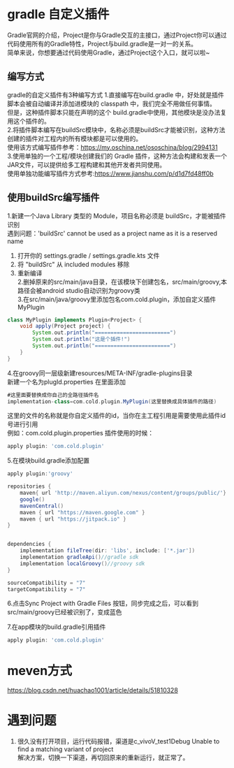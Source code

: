# gradle 自定义插件

Gradle官网的介绍，Project是你与Gradle交互的主接口，通过Project你可以通过代码使用所有的Gradle特性，Project与build.gradle是一对一的关系。  
简单来说，你想要通过代码使用Gradle，通过Project这个入口，就可以啦~

## 编写方式
gradle的自定义插件有3种编写方式
1.直接编写在build.gradle 中，好处就是插件脚本会被自动编译并添加进模块的 classpath 中，我们完全不用做任何事情。  
但是，这种插件脚本只能在声明的这个 build.gradle中使用，其他模块是没办法复用这个插件的。  
2.将插件脚本编写在buildSrc模块中，名称必须是buildSrc才能被识别，这种方法创建的插件对工程内的所有模块都是可以使用的。  
使用该方式编写插件参考：https://my.oschina.net/ososchina/blog/2994131  
3.使用单独的一个工程/模块创建我们的 Gradle 插件，这种方法会构建和发表一个JAR文件，可以提供给多工程构建和其他开发者共同使用。  
使用单独功能编写插件方式参考:https://www.jianshu.com/p/d1d7fd48ff0b  

## 使用buildSrc编写插件
1.新建一个Java Library 类型的 Module，项目名称必须是 buildSrc，才能被插件识别  
遇到问题：'buildSrc' cannot be used as a project name as it is a reserved name  
1. 打开你的 settings.gradle / settings.gradle.kts 文件  
2. 将 "buildSrc" 从 included modules 移除  
3. 重新编译  
2.删掉原来的src/main/java目录，在该模块下创建包名，src/main/groovy,本路径会被android studio自动识别为groovy类  
3.在src/main/java/groovy里添加包名com.cold.plugin，添加自定义插件MyPlugin  
```Groovy
class MyPlugin implements Plugin<Project> {
    void apply(Project project) {
        System.out.println("========================")
        System.out.println("这是个插件!")
        System.out.println("========================")     
    }
}
```

4.在groovy同一层级新建resources/META-INF/gradle-plugins目录  
新建一个名为plugId.properties 在里面添加  
```Groovy
#这里面要替换成你自己的全路径插件名  
implementation-class=com.cold.plugin.MyPlugin(这里替换成具体插件的路径)
```
这里的文件的名称就是你自定义插件的id，当你在主工程引用是需要使用此插件id号进行引用  
例如：com.cold.plugin.properties
插件使用的时候：  
```Groovy
apply plugin: 'com.cold.plugin'
```
5.在模块build.gradle添加配置  
```Groovy
apply plugin:'groovy'

repositories {
    maven{ url 'http://maven.aliyun.com/nexus/content/groups/public/'}
    google()
    mavenCentral()
    maven { url "https://maven.google.com" }
    maven { url "https://jitpack.io" }
}


dependencies {
    implementation fileTree(dir: 'libs', include: ['*.jar'])
    implementation gradleApi()//gradle sdk
    implementation localGroovy()//groovy sdk
}

sourceCompatibility = "7"
targetCompatibility = "7"
```

6.点击Sync Project with Gradle Files 按钮，同步完成之后，可以看到src/main/groovy已经被识别了，变成蓝色  

7.在app模块的build.gradle引用插件
```Groovy
apply plugin: 'com.cold.plugin'
```

# meven方式
https://blog.csdn.net/huachao1001/article/details/51810328  

# 遇到问题
1. 很久没有打开项目，运行代码报错，渠道是c_vivoV_test1Debug
Unable to find a matching variant of project  
解决方案，切换一下渠道，再切回原来的重新运行，就正常了。





























































